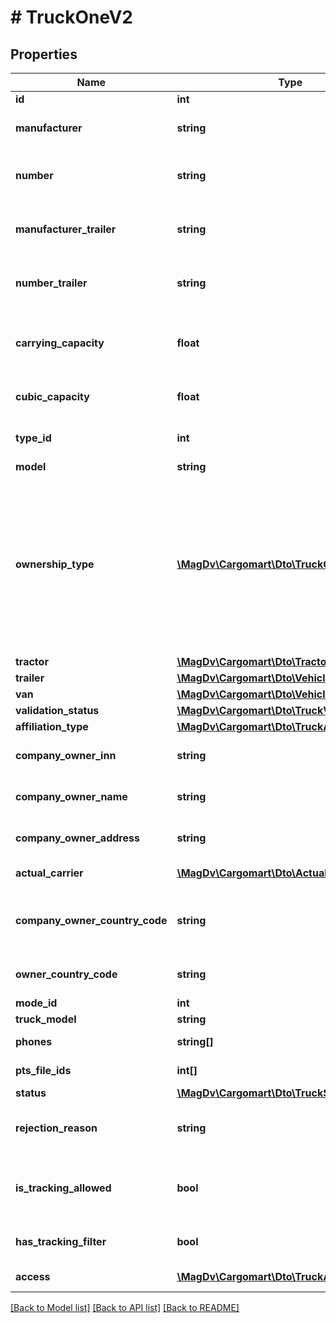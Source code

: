 # # TruckOneV2

## Properties

Name | Type | Description | Notes
------------ | ------------- | ------------- | -------------
**id** | **int** | идентификатор ТС |
**manufacturer** | **string** | @deprecated Использовать tractor, trailer, van. Марка ТС | [optional]
**number** | **string** | @deprecated Использовать tractor, trailer, van. Гос.номер ТС | [optional]
**manufacturer_trailer** | **string** | @deprecated Использовать tractor, trailer, van. Марка прицепа ТС | [optional]
**number_trailer** | **string** | @deprecated Использовать tractor, trailer, van. Гос.номер прицепа ТС | [optional]
**carrying_capacity** | **float** | @deprecated Использовать trailer, van. Грузоподъемность ТС | [optional]
**cubic_capacity** | **float** | @deprecated Использовать trailer, van. Кубатура ТС | [optional]
**type_id** | **int** | @deprecated Использовать trailer, van. Тип кузова | [optional]
**model** | **string** | Модель ТС | [optional]
**ownership_type** | [**\MagDv\Cargomart\Dto\TruckOwnershipType**](TruckOwnershipType.md) | @deprecated Использовать ownershipType в tractor, trailer, van. Тип владения (owned - Собственность, leasing - Лизинг, rent - Аренда, joint_property_spouses - Совместная собственность супругов, free_use - Безвозмездное пользование) | [optional]
**tractor** | [**\MagDv\Cargomart\Dto\TractorVehicle**](TractorVehicle.md) | Данные тягача | [optional]
**trailer** | [**\MagDv\Cargomart\Dto\Vehicle**](Vehicle.md) | Данные прицепа | [optional]
**van** | [**\MagDv\Cargomart\Dto\Vehicle**](Vehicle.md) | Данные фургона | [optional]
**validation_status** | [**\MagDv\Cargomart\Dto\TruckValidationStatus**](TruckValidationStatus.md) |  | [optional]
**affiliation_type** | [**\MagDv\Cargomart\Dto\TruckAffiliationType**](TruckAffiliationType.md) |  | [optional]
**company_owner_inn** | **string** | @deprecated будет удалено. юзать actualCarrier | [optional]
**company_owner_name** | **string** | @deprecated будет удалено. юзать actualCarrier | [optional]
**company_owner_address** | **string** | @deprecated будет удалено. юзать actualCarrier | [optional]
**actual_carrier** | [**\MagDv\Cargomart\Dto\ActualCarrier**](ActualCarrier.md) | Фактический перевозчик | [optional]
**company_owner_country_code** | **string** | @deprecated будет удалено. Код страны компании фактического перевозчика | [optional]
**owner_country_code** | **string** | Код страны компании фактического перевозчика | [optional]
**mode_id** | **int** | тип ТС | [optional]
**truck_model** | **string** | модель ТС | [optional]
**phones** | **string[]** | Список телефонов ТС. | [optional]
**pts_file_ids** | **int[]** | Идентфикаторы файлов с ПТС | [optional]
**status** | [**\MagDv\Cargomart\Dto\TruckStatusEnum**](TruckStatusEnum.md) |  | [optional]
**rejection_reason** | **string** | Причина отклонения - возвращется в случае значения поля status &#x3D; 3 | [optional]
**is_tracking_allowed** | **bool** | Возможность создавать на машину фильтр на отслеживание заказов | [optional] [default to false]
**has_tracking_filter** | **bool** | Наличие у машины фильтра по отслеживанию | [optional] [default to false]
**access** | [**\MagDv\Cargomart\Dto\TruckAccess**](TruckAccess.md) | Контекстные права доступа к ТС | [optional]

[[Back to Model list]](../../README.md#models) [[Back to API list]](../../README.md#endpoints) [[Back to README]](../../README.md)
